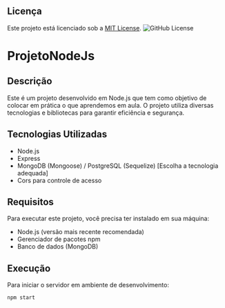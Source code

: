 ## Licença

Este projeto está licenciado sob a [MIT License](LICENSE).
![GitHub License](https://img.shields.io/github/license/fernandass2/ProjetoNodeJs)


# ProjetoNodeJs

## Descrição

Este é um projeto desenvolvido em Node.js que tem como objetivo de colocar em prática o que aprendemos em aula. O projeto utiliza diversas tecnologias e bibliotecas para garantir eficiência e segurança.

## Tecnologias Utilizadas

- Node.js
- Express
- MongoDB (Mongoose) / PostgreSQL (Sequelize) [Escolha a tecnologia adequada]
- Cors para controle de acesso

## Requisitos

Para executar este projeto, você precisa ter instalado em sua máquina:

- Node.js (versão mais recente recomendada)
- Gerenciador de pacotes npm 
- Banco de dados (MongoDB)

## Execução

Para iniciar o servidor em ambiente de desenvolvimento:
```sh
npm start
```




